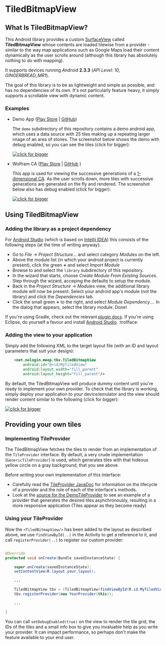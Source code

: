 # TiledBitmapView #

## What Is TiledBitmapView? ##
This Android library provides a custom 
[SurfaceView](http://developer.android.com/reference/android/view/SurfaceView.html) called **TiledBitmapView** whose contents are loaded tilewise from a provider - similar to the way 
map applications such as Google Maps load their content dynamically as the user scrolls around 
(although this library has absolutely nothing to do with mapping).  

It supports devices running Android **2.3.3** (*API Level: 10, GINGERBREAD_MR1*).

The goal of this library is to be as lightweight and simple as possible, and has no dependencies of
its own.  It's not particularly feature heavy, it simply supports a scrollable view with dynamic 
content.   

### Examples ###

- Demo App ([Play Store](https://play.google.com/store/apps/details?id=net.nologin.meep.tbv.demo) 
	| [GitHub](https://github.com/barryoneill/TiledBitmapView/tree/master/demo))

	The `demo` subdirectory of this repository contains a demo android app, which uses a data 
	source with 25 tiles making up a repeating larger image of an area of stones.  The screenshot 
	below shows the demo with debug enabled, so you can see the tiles (click for bigger):

	[![click for bigger](http://barryoneill.github.io/TiledBitmapView/ghpages_static/screenshots/demoprov_withdebug_400.png)](http://barryoneill.github.io/TiledBitmapView/ghpages_static/screenshots/demoprov_withdebug_1280.png)
	
		
- Wolfram CA ([Play Store](https://play.google.com/store/apps/details?id=net.nologin.meep.ca) 
	| [GitHub](https://github.com/barryoneill/WolframCA) )  
	
	This app is used for viewing the successive generations of a 
	[1-dimensional CA](http://mathworld.wolfram.com/ElementaryCellularAutomaton.html). As the 
	user scrolls down, more tiles with successive generations are generated on the fly and rendered.
	The screenshot below also has debug enabled (click for bigger):

	[![click for bigger](http://barryoneill.github.io/TiledBitmapView/ghpages_static/screenshots/wolframca_withdebug_400.png)](http://barryoneill.github.io/TiledBitmapView/ghpages_static/screenshots/wolframca_withdebug_1280.png)

## Using TiledBitmapView ##

### Adding the library as a project dependency ###

For [Android Studio](http://developer.android.com/sdk/installing/studio.html) (which is based on 
[Intellij IDEA](http://www.jetbrains.com/idea/)) this consists of the following steps (at the
time of writing anyway):

* Go to *File* -> *Project Structure...* and select category *Modules* on the left. 
* Above the module list (in which your android project is currently present), click the green **+** 
	and select *Import Module*
* Browse to and select the `library` subdirectory of this repository.  
* In the wizard that starts, choose *Create Module From Existing Sources*.  Step through the 
	wizard, acceping the defaults to setup the module.
* Back in the *Project Structure* -> *Modules* view, the additional library module will now be 
	present.  Select your android app's module (not the library) and click the *Dependencies* tab.  
* Click the small green **+** to the right, and select *Module Dependency...*.  In the dialog 
	that appears, select the library module.  Done!  

If you're using Gradle, check out the relevant 
[plugin docs](http://tools.android.com/tech-docs/new-build-system/user-guide).  If you're using 
Eclipse, do yourself a favour and install 
[Android Studio](http://developer.android.com/sdk/installing/studio.html). :trollface:

### Adding the view to your application ###

Simply add the following XML to the target layout file (with an ID and layout parameters that 
suit your design):

```xml    
    <net.nologin.meep.tbv.TiledBitmapView
        android:id="@+id/MyTiledView"
        android:layout_width="fill_parent"
        android:layout_height="fill_parent"/>
```

By default, the TiledBitmapView will produce dummy content until you're ready to implement your 
own provider.  To check that the library is working, simply deploy your application to your 
device/emulator and the view should render content similar to the following (click for bigger):   

[![click for bigger](http://barryoneill.github.io/TiledBitmapView/ghpages_static/screenshots/genericprov_nodebug_400.png)](http://barryoneill.github.io/TiledBitmapView/ghpages_static/screenshots/genericprov_nodebug_1280.png)

## Providing your own tiles ##

### Implementing TileProvider ###

The TiledBitmapView fetches the tiles to render from an implementation of the `TileProvider` 
interface. By default, a very crude implementation (`GenericTileProvider`) is used, which generates 
tiles with that hideous yellow circle on a gray background, that you see above.

Before writing your own implementation of this interface: 

* Carefully read the [TileProvider JavaDoc](http://barryoneill.github.io/TiledBitmapView/ghpages_static/javadoc/index.html?net/nologin/meep/tbv/TileProvider.html) 
	for information on the lifecycle of a provider and the role of each of the interface's methods.   
* Look at the [source for the DemoTileProvider](https://github.com/barryoneill/TiledBitmapView/blob/master/demo/src/net/nologin/meep/tbv/demo/DemoTileProvider.java) 
	to see an example of a provider that generates the desired tiles asynchronously, resulting
	in a more responsive application (Tiles appear as they become ready) 

### Using your TileProvider ###

Now the `<TiledBitmapView/>` has been added to the layout as described above, we use `findViewById(..)` 
in the Activity to get a reference to it, and call  `registerProvider(..)`  to register our custom 
provider:

```java

@Override
protected void onCreate(Bundle savedInstanceState) {

    super.onCreate(savedInstanceState);
    setContentView(R.layout.your_layout);

	...

    TiledBitmapView tbv = (TiledBitmapView)findViewById(R.id.MyTiledView);
    tbv.registerProvider(new YourProvider(this));

	...

}

```

You can call `setDebugEnabled(true)` on the view to render the tile grid, the IDs of the tiles 
and a small info box to give you invaluable help as you write your provider.  It can impact 
performance, so perhaps don't make the feature available to your end user. 


